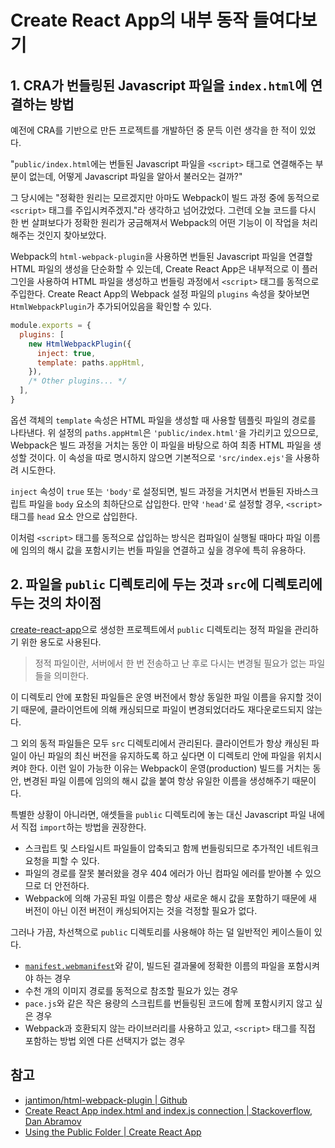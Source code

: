 # Create React App의 내부 동작 들여다보기

## 1. CRA가 번들링된 Javascript 파일을 `index.html`에 연결하는 방법

예전에 CRA를 기반으로 만든 프로젝트를 개발하던 중 문득 이런 생각을 한 적이 있었다.

"`public/index.html`에는 번들된 Javascript 파일을 `<script>` 태그로 연결해주는 부분이 없는데, 어떻게 Javascript 파일을 알아서 불러오는 걸까?"

그 당시에는 "정확한 원리는 모르겠지만 아마도 Webpack이 빌드 과정 중에 동적으로 `<script>` 태그를 주입시켜주겠지."라 생각하고 넘어갔었다. 그런데 오늘 코드를 다시 한 번 살펴보다가 정확한 원리가 궁금해져서 Webpack의 어떤 기능이 이 작업을 처리해주는 것인지 찾아보았다.

Webpack의 `html-webpack-plugin`을 사용하면 번들된 Javascript 파일을 연결할 HTML 파일의 생성을 단순화할 수 있는데, Create React App은 내부적으로 이 플러그인을 사용하여 HTML 파일을 생성하고 번들링 과정에서 `<script>` 태그를 동적으로 주입한다. Create React App의 Webpack 설정 파일의 `plugins` 속성을 찾아보면 `HtmlWebpackPlugin`가 추가되어있음을 확인할 수 있다.

```javascript
module.exports = {
  plugins: [
    new HtmlWebpackPlugin({
      inject: true,
      template: paths.appHtml,
    }),
    /* Other plugins... */
  ],
}
```

옵션 객체의 `template` 속성은 HTML 파일을 생성할 때 사용할 템플릿 파일의 경로를 나타낸다. 위 설정의 `paths.appHtml`은 `'public/index.html'`을 가리키고 있으므로, Webpack은 빌드 과정을 거치는 동안 이 파일을 바탕으로 하여 최종 HTML 파일을 생성할 것이다. 이 속성을 따로 명시하지 않으면 기본적으로 `'src/index.ejs'`을 사용하려 시도한다.

`inject` 속성이 `true` 또는 `'body'`로 설정되면, 빌드 과정을 거치면서 번들된 자바스크립트 파일을 `body` 요소의 최하단으로 삽입한다. 만약 `'head'`로 설정할 경우, `<script>` 태그를 `head` 요소 안으로 삽입한다.

이처럼 `<script>` 태그를 동적으로 삽입하는 방식은 컴파일이 실행될 때마다 파일 이름에 임의의 해시 값을 포함시키는 번들 파일을 연결하고 싶을 경우에 특히 유용하다.

## 2. 파일을 `public` 디렉토리에 두는 것과 `src`에 디렉토리에 두는 것의 차이점

[create-react-app](https://facebook.github.io/create-react-app/)으로 생성한 프로젝트에서 `public` 디렉토리는 정적 파일을 관리하기 위한 용도로 사용된다.

> 정적 파일이란, 서버에서 한 번 전송하고 난 후로 다시는 변경될 필요가 없는 파일들을 의미한다.

이 디렉토리 안에 포함된 파일들은 운영 버전에서 항상 동일한 파일 이름을 유지할 것이기 때문에, 클라이언트에 의해 캐싱되므로 파일이 변경되었더라도 재다운로드되지 않는다.

그 외의 동적 파일들은 모두 `src` 디렉토리에서 관리된다. 클라이언트가 항상 캐싱된 파일이 아닌 파일의 최신 버전을 유지하도록 하고 싶다면 이 디렉토리 안에 파일을 위치시켜야 한다. 이런 일이 가능한 이유는 Webpack이 운영(production) 빌드를 거치는 동안, 변경된 파일 이름에 임의의 해시 값을 붙여 항상 유일한 이름을 생성해주기 때문이다.

특별한 상황이 아니라면, 애셋들을 `public` 디렉토리에 놓는 대신 Javascript 파일 내에서 직접 `import`하는 방법을 권장한다.

* 스크립트 및 스타일시트 파일들이 압축되고 함께 번들링되므로 추가적인 네트워크 요청을 피할 수 있다. 
* 파일의 경로를 잘못 불러왔을 경우 404 에러가 아닌 컴파일 에러를 받아볼 수 있으므로 더 안전하다.
* Webpack에 의해 가공된 파일 이름은 항상 새로운 해시 값을 포함하기 때문에 새 버전이 아닌 이전 버전이 캐싱되어지는 것을 걱정할 필요가 없다.

그러나 가끔, 차선책으로 `public` 디렉토리를 사용해야 하는 덜 일반적인 케이스들이 있다.

* [`manifest.webmanifest`](https://developer.mozilla.org/en-US/docs/Web/Manifest)와 같이, 빌드된 결과물에 정확한 이름의 파일을 포함시켜야 하는 경우
* 수천 개의 이미지 경로를 동적으로 참조할 필요가 있는 경우
* `pace.js`와 같은 작은 용량의 스크립트를 번들링된 코드에 함께 포함시키지 않고 싶은 경우
* Webpack과 호환되지 않는 라이브러리를 사용하고 있고, `<script>` 태그를 직접 포함하는 방법 외엔 다른 선택지가 없는 경우


## 참고

* [jantimon/html-webpack-plugin | Github](https://github.com/jantimon/html-webpack-plugin)
* [Create React App index.html and index.js connection | Stackoverflow, Dan Abramov](https://stackoverflow.com/questions/42438171/create-react-app-index-html-and-index-js-connection)
* [Using the Public Folder | Create React App](https://facebook.github.io/create-react-app/docs/using-the-public-folder#docsNav)

